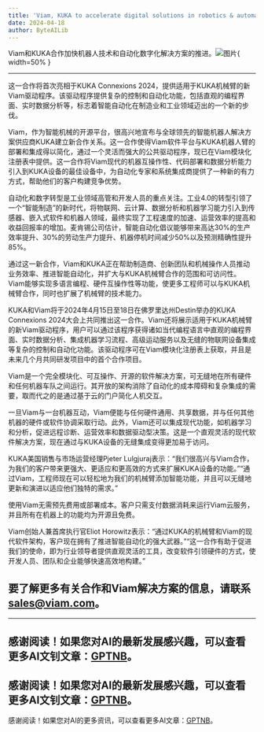 ```yaml
---
title: 'Viam, KUKA to accelerate digital solutions in robotics & automation'
date: 2024-04-18
author: ByteAILib
---
```


Viam和KUKA合作加快机器人技术和自动化数字化解决方案的推进。![图片](https://ai-techpark.com/wp-content/uploads/2020/06/Buyer-Guide-500x281-1.jpg){ width=50% }

---
这一合作将首次亮相于KUKA Connexions 2024，提供适用于KUKA机械臂的新Viam驱动程序。该驱动程序提供复杂的控制和自动化功能，包括直观的编程界面、实时数据分析等，标志着智能自动化在制造业和工业领域迈出的一个新的步伐。

Viam，作为智能机械的开源平台，很高兴地宣布与全球领先的智能机器人解决方案供应商KUKA建立新合作关系。这一合作使得Viam软件平台与KUKA机器人臂的部署和集成得以简化，通过一个灵活而强大的公共驱动程序，现已在Viam模块化注册表中提供。这一合作将Viam现代的机器互操作性、代码部署和数据分析能力引入到KUKA设备的最佳设备中，为自动化专家和系统集成商提供了一种新的有力方式，帮助他们的客户构建竞争优势。

自动化和数字转型是工业领域高管和开发人员的重点关注。工业4.0的转型引领了一个“智能制造”的新时代，将物联网、云计算、数据分析和机器学习能力引入到传感器、嵌入式软件和机器人领域，最终实现了工程速度的加速、运营效率的提高和收益回报率的增加。麦肯锡公司估计，智能自动化倡议能够带来高达30%的生产效率提升、30%的劳动生产力提升、机器停机时间减少50%以及预测精确性提升85%。

通过这一新合作，Viam和KUKA正在帮助制造商、创新团队和机械操作人员推动业务效率、推进智能自动化，并扩大与KUKA机械臂合作的范围和可访问性。Viam能够实现多语言编程、硬件互操作性等功能，使更多工程师可以与KUKA机械臂合作，同时也扩展了机械臂的技术能力。

KUKA和Viam将于2024年4月15日至18日在佛罗里达州Destin举办的KUKA Connexions 2024大会上共同推出这一合作。Viam还将展示适用于KUKA机械臂的新Viam驱动程序，用户可以通过该程序获得诸如当代编程语言中直观的编程界面、实时数据分析、集成机器学习流程、高级运动服务以及无缝的物联网设备集成等复杂的控制和自动化功能。该驱动程序可在Viam模块化注册表上获取，并且是未来几个月共同研发项目中的首个合作项目。

Viam是一个完全模块化、可互操作、开源的软件解决方案，可无缝地在所有硬件和任何机器车队之间运行。其开放的架构消除了自动化的成本障碍和复杂集成的需要，取而代之的是通过基于云的门户简化人机交互。

一旦Viam与一台机器互动，Viam便能与任何硬件通用、共享数据，并与任何其他机器的硬件或软件协调采取行动。此外，Viam还可以集成现代功能，如机器学习和分析，促进远程诊断、运营效率和数据驱动型决策。这是一个直观灵活的现代软件解决方案，现在通过与KUKA设备的无缝集成变得更加易于访问。

KUKA美国销售与市场运营经理Pjeter Lulgjuraj表示：“我们很高兴与Viam合作，为我们的客户带来更强大、更适应和更高效的方式来扩展KUKA设备的功能。”“通过Viam，工程师现在可以轻松地为我们的机械臂添加智能功能，并且可以无缝地更新和演进以适应他们独特的需求。”

使用Viam无需预先费用或部署成本。客户只需支付数据消耗来运行Viam云服务，并且所有在机器上的功能均为开源且免费。

Viam创始人兼首席执行官Eliot Horowitz表示：“通过KUKA的机械臂和Viam的现代软件架构，客户现在拥有了推进智能自动化的强大武器。”“这一合作有助于促进我们的使命，即为行业领导者提供直观灵活的工具，改变软件引领硬件的方式，使开发人员、团队和企业能够快速高效地构建。”

要了解更多有关合作和Viam解决方案的信息，请联系 sales@viam.com。
---

---
感谢阅读！如果您对AI的最新发展感兴趣，可以查看更多AI文钊文章：[GPTNB](https://gptnb.com)。
---
感谢阅读！如果您对AI的最新发展感兴趣，可以查看更多AI文钊文章：[GPTNB](https://gptnb.com)。
---
感谢阅读！如果您对AI的更多资讯，可以查看更多AI文章：[GPTNB](https://gptnb.com)。
